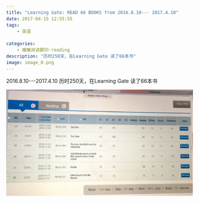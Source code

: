 ```yaml
---
title: "Learning Gate: READ 66 BOOKS from 2016.8.10--- 2017.4.10"
date: 2017-04-15 12:55:55
tags:
    - 英语
    
categories:
    - 暖暖阅读脚印-reading
description: "历时250天，在Learning Gate 读了66本书"
image: image_0.png
---
```


  


2016.8.10---2017.4.10 历时250天，在Learning Gate 读了66本书

  


  


  


![](image_0.png)  
  

